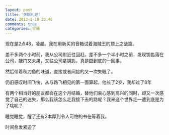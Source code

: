 ```yaml
---
layout: post
title: '失眠札记'
date: 2013-1-18 23:46
comments: true
categories: 牢骚
---
```

现在是2点48，凌晨。我在用新买的音箱试着海贼王的顶上之战篇。

差不多两个小时前，我从公司附近往回赶。差不多一个半小时之前，发现钥匙落在公司，敲门又未果，又往公司拿钥匙，真是囧到底的一回事。

然后带着秋刀鱼的味道，直接或者间接的又一次失眠了。

仍旧感叹时间飞快，从与路飞相见的第一面算起，他长了2岁，我却过了8年

有两个相当好的朋友都会在这个月结婚，替他们衷心感到高兴的同时，却又一次感觉了自己的迷失，那么我该怎么走我接下去的路呢？我来这个世界走一遭到底是为了啥呢？

睡觉睡觉，醒了还有2本厚到令人可怕的书在等着我。

时间愈发紧迫了
